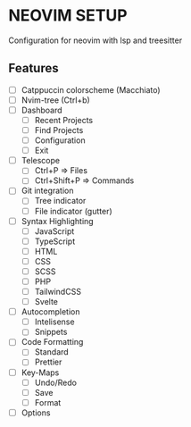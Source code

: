 # NEOVIM SETUP

Configuration for neovim with lsp and treesitter

## Features

- [ ] Catppuccin colorscheme (Macchiato)
- [ ] Nvim-tree (Ctrl+b)
- [ ] Dashboard
  - [ ] Recent Projects
  - [ ] Find Projects
  - [ ] Configuration
  - [ ] Exit
- [ ] Telescope
  - [ ] Ctrl+P => Files
  - [ ] Ctrl+Shift+P => Commands
- [ ] Git integration
  - [ ] Tree indicator
  - [ ] File indicator (gutter)
- [ ] Syntax Highlighting
  - [ ] JavaScript
  - [ ] TypeScript
  - [ ] HTML
  - [ ] CSS
  - [ ] SCSS
  - [ ] PHP
  - [ ] TailwindCSS
  - [ ] Svelte
- [ ] Autocompletion
  - [ ] Intelisense
  - [ ] Snippets
- [ ] Code Formatting
  - [ ] Standard
  - [ ] Prettier
- [ ] Key-Maps
  - [ ] Undo/Redo
  - [ ] Save
  - [ ] Format
- [ ] Options
